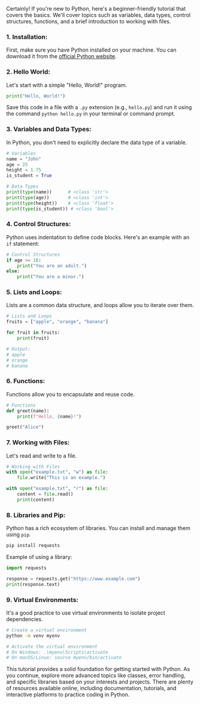 Certainly! If you're new to Python, here's a beginner-friendly tutorial that covers the basics. We'll cover topics such as variables, data types, control structures, functions, and a brief introduction to working with files.

### 1. **Installation:**
   First, make sure you have Python installed on your machine. You can download it from the [official Python website](https://www.python.org/downloads/).

### 2. **Hello World:**
   Let's start with a simple "Hello, World!" program.

   ```python
   print("Hello, World!")
   ```

   Save this code in a file with a `.py` extension (e.g., `hello.py`) and run it using the command `python hello.py` in your terminal or command prompt.

### 3. **Variables and Data Types:**
   In Python, you don't need to explicitly declare the data type of a variable.

   ```python
   # Variables
   name = "John"
   age = 25
   height = 1.75
   is_student = True

   # Data Types
   print(type(name))      # <class 'str'>
   print(type(age))       # <class 'int'>
   print(type(height))    # <class 'float'>
   print(type(is_student)) # <class 'bool'>
   ```

### 4. **Control Structures:**
   Python uses indentation to define code blocks. Here's an example with an `if` statement:

   ```python
   # Control Structures
   if age >= 18:
       print("You are an adult.")
   else:
       print("You are a minor.")
   ```

### 5. **Lists and Loops:**
   Lists are a common data structure, and loops allow you to iterate over them.

   ```python
   # Lists and Loops
   fruits = ["apple", "orange", "banana"]

   for fruit in fruits:
       print(fruit)

   # Output:
   # apple
   # orange
   # banana
   ```

### 6. **Functions:**
   Functions allow you to encapsulate and reuse code.

   ```python
   # Functions
   def greet(name):
       print(f"Hello, {name}!")

   greet("Alice")
   ```

### 7. **Working with Files:**
   Let's read and write to a file.

   ```python
   # Working with Files
   with open("example.txt", "w") as file:
       file.write("This is an example.")

   with open("example.txt", "r") as file:
       content = file.read()
       print(content)
   ```

### 8. **Libraries and Pip:**
   Python has a rich ecosystem of libraries. You can install and manage them using `pip`.

   ```bash
   pip install requests
   ```

   Example of using a library:

   ```python
   import requests

   response = requests.get("https://www.example.com")
   print(response.text)
   ```

### 9. **Virtual Environments:**
   It's a good practice to use virtual environments to isolate project dependencies.

   ```bash
   # Create a virtual environment
   python -m venv myenv

   # Activate the virtual environment
   # On Windows: .\myenv\Scripts\activate
   # On macOS/Linux: source myenv/bin/activate
   ```

This tutorial provides a solid foundation for getting started with Python. As you continue, explore more advanced topics like classes, error handling, and specific libraries based on your interests and projects. There are plenty of resources available online, including documentation, tutorials, and interactive platforms to practice coding in Python.